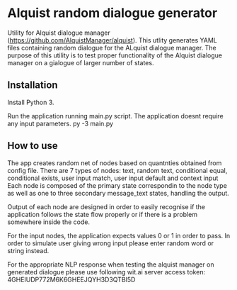 # Alquist random dialogue generator
Utility for Alquist dialogue manager (https://github.com/AlquistManager/alquist). This utlity generates YAML files containing 
random dialogue for the ALquist dialogue manager. The purpose of this utility is to test proper functionality of the Alquist dialogue
manager on a gialogue of larger number of states.

## Installation
Install Python 3.

Run the application running main.py script. The application doesnt require any input parameters. 
    py -3 main.py

## How to use

The app creates random net of nodes based on quantnties obtained from config file.
There are 7 types of nodes: text, random text, conditional equal, conditional exists, user input match, user input default and context input
Each node is composed of the primary state correspondin to the node type as well as one to three secondary message_text states, handling the output.

Output of each node are designed in order to easily recognise if the application follows the state flow properly or if there is a problem somewhere inside the code.

For the input nodes, the application expects values 0 or 1 in order to pass. In order to simulate user giving wrong input please enter
random word or string instead.

For the appropriate NLP response when testing the alquist manager on generated dialogue please use following wit.ai server access token:
    4GHEIUDP772M6K6GHEEJQYH3D3QTBI5D
